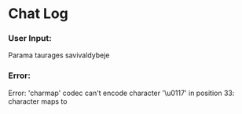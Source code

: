 # Chat Log

### User Input:
Parama taurages savivaldybeje

### Error:
Error: 'charmap' codec can't encode character '\u0117' in position 33: character maps to <undefined>

